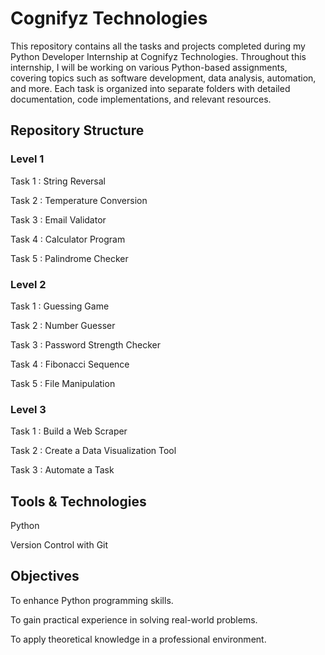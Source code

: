 # Cognifyz Technologies 

This repository contains all the tasks and projects completed during my Python Developer Internship at Cognifyz Technologies. Throughout this internship, I will be working on various Python-based assignments, covering topics such as software development, data analysis, automation, and more. Each task is organized into separate folders with detailed documentation, code implementations, and relevant resources.

## Repository Structure
### Level 1
Task 1 : String Reversal

Task 2 : Temperature Conversion

Task 3 : Email Validator

Task 4 : Calculator Program

Task 5 : Palindrome Checker

### Level 2
Task 1 : Guessing Game

Task 2 : Number Guesser

Task 3 : Password Strength Checker

Task 4 : Fibonacci Sequence

Task 5 : File Manipulation

### Level 3
Task 1 : Build a Web Scraper

Task 2 : Create a Data Visualization Tool

Task 3 : Automate a Task

## Tools & Technologies
Python

Version Control with Git

## Objectives
To enhance Python programming skills.

To gain practical experience in solving real-world problems.

To apply theoretical knowledge in a professional environment.
